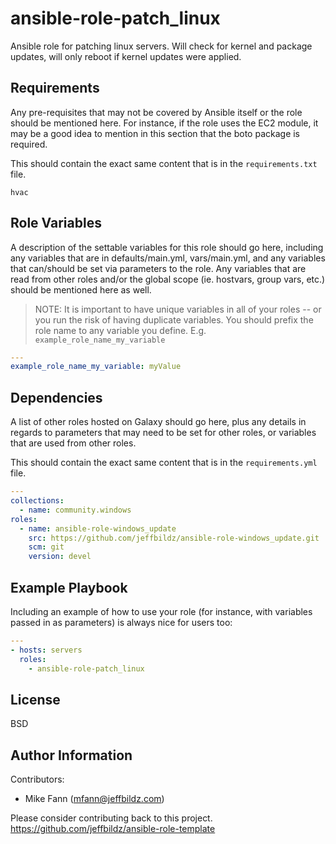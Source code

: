 # ansible-role-patch_linux

Ansible role for patching linux servers. Will check for kernel and package updates, will only reboot if kernel updates were applied.


## Requirements

Any pre-requisites that may not be covered by Ansible itself or the role should be mentioned here. For instance, if the role uses the EC2 module, it may be a good idea to mention in this section that the boto package is required.

This should contain the exact same content that is in the `requirements.txt` file.

```
hvac
```

## Role Variables

A description of the settable variables for this role should go here, including any variables that are in defaults/main.yml, vars/main.yml, and any variables that can/should be set via parameters to the role. Any variables that are read from other roles and/or the global scope (ie. hostvars, group vars, etc.) should be mentioned here as well.

> NOTE: It is important to have unique variables in all of your roles -- or you run the risk of having duplicate variables. You should prefix the role name to any variable you define. E.g. `example_role_name_my_variable`

```yml
---
example_role_name_my_variable: myValue
```

## Dependencies

A list of other roles hosted on Galaxy should go here, plus any details in regards to parameters that may need to be set for other roles, or variables that are used from other roles.

This should contain the exact same content that is in the `requirements.yml` file.

```yml
---
collections:
  - name: community.windows
roles:
  - name: ansible-role-windows_update
    src: https://github.com/jeffbildz/ansible-role-windows_update.git
    scm: git
    version: devel
```

## Example Playbook

Including an example of how to use your role (for instance, with variables passed in as parameters) is always nice for users too:

```yml
---
- hosts: servers
  roles:
    - ansible-role-patch_linux
```

## License

BSD

## Author Information

Contributors:

- Mike Fann (mfann@jeffbildz.com)

Please consider contributing back to this project. https://github.com/jeffbildz/ansible-role-template
